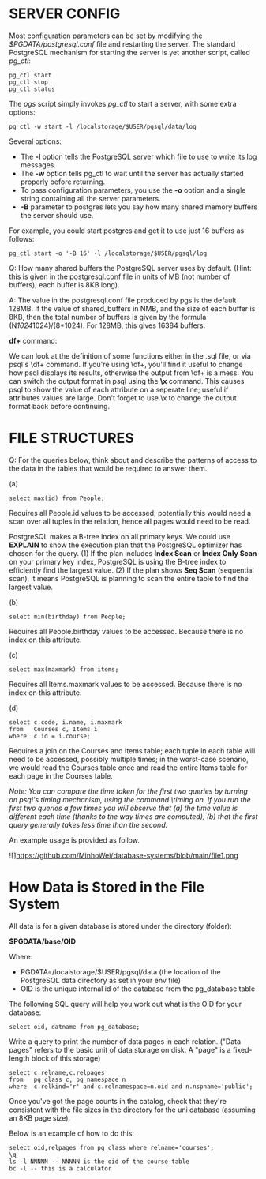# SERVER CONFIG

Most configuration parameters can be set by modifying the *$PGDATA/postgresql.conf* file and restarting the server. The standard PostgreSQL mechanism for starting the server is yet another script, called *pg_ctl*:
```
pg_ctl start
pg_ctl stop
pg_ctl status
```

The *pgs* script simply invokes *pg_ctl* to start a server, with some extra options:
```
pg_ctl -w start -l /localstorage/$USER/pgsql/data/log
```

Several options:
 - The **-l** option tells the PostgreSQL server which file to use to write its log messages.
 - The **-w** option tells pg_ctl to wait until the server has actually started properly before returning.
 - To pass configuration parameters, you use the **-o** option and a single string containing all the server parameters.
 - **-B** parameter to postgres lets you say how many shared memory buffers the server should use.

For example, you could start postgres and get it to use just 16 buffers as follows:
```
pg_ctl start -o '-B 16' -l /localstorage/$USER/pgsql/log
```

Q: How many shared buffers the PostgreSQL server uses by default. (Hint: this is given in the postgresql.conf file in units of MB (not number of buffers); each buffer is 8KB long).

A: The value in the postgresql.conf file produced by pgs is the default 128MB. If the value of shared_buffers in NMB, and the size of each buffer is 8KB, then the total number of buffers is given by the formula (N*1024*1024)/(8*1024). For 128MB, this gives 16384 buffers.

**df+** command: 

We can look at the definition of some functions either in the .sql file, or via psql's \df+ command. If you're using \df+, you'll find it useful to change how psql displays its results, otherwise the output from \df+ is a mess. You can switch the output format in psql using the **\x** command. This causes psql to show the value of each attribute on a seperate line; useful if attributes values are large. Don't forget to use \x to change the output format back before continuing.

# FILE STRUCTURES

Q: For the queries below, think about and describe the patterns of access to the data in the tables that would be required to answer them.

(a)
```
select max(id) from People;
```
Requires all People.id values to be accessed; potentially this would need a scan over all tuples in the relation, hence all pages would need to be read.

PostgreSQL makes a B-tree index on all primary keys. We could use **EXPLAIN** to show the execution plan that the PostgreSQL optimizer has chosen for the query. (1) If the plan includes **Index Scan** or **Index Only Scan** on your primary key index, PostgreSQL is using the B-tree index to efficiently find the largest value. (2) If the plan shows **Seq Scan** (sequential scan), it means PostgreSQL is planning to scan the entire table to find the largest value.

(b) 
```
select min(birthday) from People;
```
Requires all People.birthday values to be accessed. Because there is no index on this attribute.

(c)
```
select max(maxmark) from items;
```
Requires all Items.maxmark values to be accessed. Because there is no index on this attribute.

(d)
```
select c.code, i.name, i.maxmark
from   Courses c, Items i
where  c.id = i.course;
```
Requires a join on the Courses and Items table; each tuple in each table will need to be accessed, possibly multiple times; in the worst-case scenario, we would read the Courses table once and read the entire Items table for each page in the Courses table.

_Note: You can compare the time taken for the first two queries by turning on psql's timing mechanism, using the command \timing on. If you run the first two queries a few times you will observe that (a) the time value is different each time (thanks to the way times are computed), (b) that the first query generally takes less time than the second._

An example usage is provided as follow.

![]https://github.com/MinhoWei/database-systems/blob/main/file1.png

# How Data is Stored in the File System

All data is for a given database is stored under the directory (folder):

**$PGDATA/base/OID**

Where:
- PGDATA=/localstorage/$USER/pgsql/data (the location of the PostgreSQL data directory as set in your env file)
- OID is the unique internal id of the database from the pg_database table

The following SQL query will help you work out what is the OID for your database:
```
select oid, datname from pg_database;
```
Write a query to print the number of data pages in each relation. ("Data pages" refers to the basic unit of data storage on disk. A "page" is a fixed-length block of this storage)
```
select c.relname,c.relpages
from   pg_class c, pg_namespace n
where  c.relkind='r' and c.relnamespace=n.oid and n.nspname='public';
```
Once you've got the page counts in the catalog, check that they're consistent with the file sizes in the directory for the uni database (assuming an 8KB page size).

Below is an example of how to do this:
```
select oid,relpages from pg_class where relname='courses';
\q
ls -l NNNNN -- NNNNN is the oid of the course table
bc -l -- this is a calculator
```
